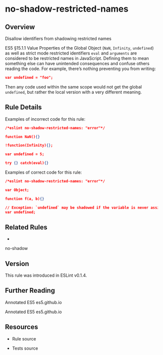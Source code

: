

# no-shadow-restricted-names
## Overview

Disallow identifiers from shadowing restricted names

ES5 §15.1.1 Value Properties of the Global Object (`NaN`, `Infinity`, `undefined`) as well as strict mode restricted identifiers `eval` and `arguments` are considered to be restricted names in JavaScript. Defining them to mean something else can have unintended consequences and confuse others reading the code. For example, there’s nothing preventing you from writing:


```json
var undefined = "foo";
```

Then any code used within the same scope would not get the global `undefined`, but rather the local version with a very different meaning.

## Rule Details

Examples of incorrect code for this rule:


```json
/*eslint no-shadow-restricted-names: "error"*/

function NaN(){}

!function(Infinity){};

var undefined = 5;

try {} catch(eval){}
```

Examples of correct code for this rule:


```json
/*eslint no-shadow-restricted-names: "error"*/

var Object;

function f(a, b){}

// Exception: `undefined` may be shadowed if the variable is never assigned a value.
var undefined;
```


## Related Rules


- 
no-shadow 

## Version

This rule was introduced in ESLint v0.1.4.

## Further Reading

Annotated ES5 
 es5.github.io

Annotated ES5 
 es5.github.io

## Resources


- Rule source 

- Tests source 

